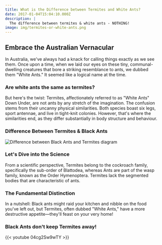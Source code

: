 ```yaml
---
title: What is the Difference between Termites and White Ants?
date: 2017-01-04T15:04:10.000Z
description: |
  The difference between termites & white ants - NOTHING!
image: img/termites-or-white-ants.png
---
```

## Embrace the Australian Vernacular

In Australia, we've always had a knack for calling things exactly as we see them. Once upon a time, when we laid our eyes on these tiny, communal-dwelling creatures that bore a striking resemblance to ants, we dubbed them "White Ants." It seemed like a logical name at the time.

### Are white ants the same as termites?

But here's the twist: Termites, affectionately referred to as "White Ants" Down Under, are not ants by any stretch of the imagination. The confusion stems from their uncanny physical similarities. Both species boast six legs, sport antennae, and live in tight-knit colonies. However, that's where the similarities end, as they differ substantially in body structure and behaviour.

### Difference Between Termites & Black Ants

![Difference between Black Ants and Termites diagram](img/black-ant-vs-termite-body-shape.png)

### Let's Dive into the Science

From a scientific perspective, Termites belong to the cockroach family, specifically the sub-order of Blattodea, whereas Ants are part of the wasp family, known as the Order Hymenoptera. Termites lack the segmented bodies that are characteristic of ants.

### The Fundamental Distinction

In a nutshell: Black ants might raid your kitchen and nibble on the food you've left out, but Termites, often dubbed "White Ants," have a more destructive appetite—they'll feast on your very home!

### Black Ants don't keep Termites away!

{{< youtube 04cg2Sw9wTY >}}